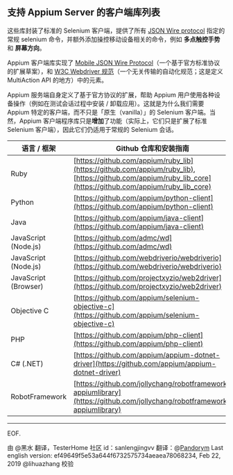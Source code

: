 ## 支持 Appium Server 的客户端库列表

这些库封装了标准的 Selenium 客户端，提供了所有 [JSON Wire protocol](https://w3c.github.io/webdriver/webdriver-spec.html) 指定的常规 selenium 命令，并额外添加操控移动设备相关的命令，例如 **多点触控手势** 和 **屏幕方向**。

Appium 客户端库实现了 [Mobile JSON Wire Protocol](https://github.com/SeleniumHQ/mobile-spec/blob/master/spec-draft.md)（一个基于官方标准协议的扩展草案），和 [W3C Webdriver 规范](https://dvcs.w3.org/hg/webdriver/raw-file/default/webdriver-spec.html)（一个无关传输的自动化规范；这是定义 MultiAction API 的地方）中的元素。

Appium 服务端自身定义了基于官方协议的扩展，帮助 Appium 用户使用各种设备操作（例如在测试会话过程中安装 / 卸载应用）。这就是为什么我们需要 Appium 特定的客户端，而不只是「原生（vanilla）」的 Selenium 客户端。当然，Appium 客户端程序库只是**增加**了功能（实际上，它们只是扩展了标准 Selenium 客户端），因此它们仍适用于常规的 Selenium 会话。

语言 / 框架 | Github 仓库和安装指南 |
----- | ----- |
Ruby | [https://github.com/appium/ruby_lib](https://github.com/appium/ruby_lib), [https://github.com/appium/ruby_lib_core](https://github.com/appium/ruby_lib_core)
Python | [https://github.com/appium/python-client](https://github.com/appium/python-client)
Java | [https://github.com/appium/java-client](https://github.com/appium/java-client)
JavaScript (Node.js) | [https://github.com/admc/wd](https://github.com/admc/wd)
JavaScript (Node.js) | [https://github.com/webdriverio/webdriverio](https://github.com/webdriverio/webdriverio)
JavaScript (Browser) | [https://github.com/projectxyzio/web2driver](https://github.com/projectxyzio/web2driver)
Objective C | [https://github.com/appium/selenium-objective-c](https://github.com/appium/selenium-objective-c)
PHP | [https://github.com/appium/php-client](https://github.com/appium/php-client)
C# (.NET) | [https://github.com/appium/appium-dotnet-driver](https://github.com/appium/appium-dotnet-driver)
RobotFramework | [https://github.com/jollychang/robotframework-appiumlibrary](https://github.com/jollychang/robotframework-appiumlibrary)

---
EOF.

由 @黑水 翻译，TesterHome 社区 id：sanlengjingvv
翻译：@[Pandorym](https://github.com/Pandorym)
Last english version: ef49649f5e53a644f6732575734aeaea78068234, Feb 22, 2019
@lihuazhang 校验
